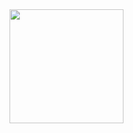 <a href="https://open.spotify.com/track/7v9Q0dAb9t7h8gJOkcJHay?si=1c37984441ea46f0">
  <img src="https://upload.wikimedia.org/wikipedia/en/2/27/Daft_Punk_-_Discovery.png" width="200" height="200">
</a>
